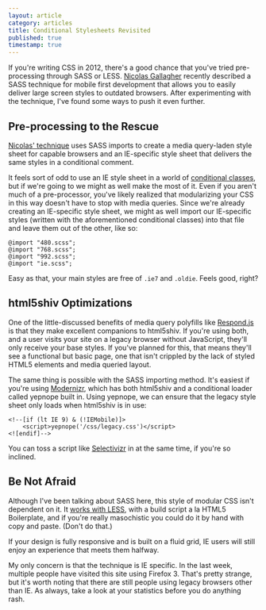 ```yaml
---
layout: article
category: articles
title: Conditional Stylesheets Revisited
published: true
timestamp: true
---
```

If you're writing CSS in 2012, there's a good chance that you've tried pre-processing through SASS or LESS. [Nicolas Gallagher](http://nicolasgallagher.com/) recently described a SASS technique for mobile first development that allows you to easily deliver large screen styles to outdated browsers. After experimenting with the technique, I've found some ways to push it even further.

## Pre-processing to the Rescue

[Nicolas' technique](http://nicolasgallagher.com/mobile-first-css-sass-and-ie/) uses SASS imports to create a media query-laden style sheet for capable browsers and an IE-specific style sheet that delivers the same styles in a conditional comment.

It feels sort of odd to use an IE style sheet in a world of [conditional classes](http://paulirish.com/2008/conditional-stylesheets-vs-css-hacks-answer-neither/), but if we're going to we might as well make the most of it. Even if you aren't much of a pre-processor, you've likely realized that modularizing your CSS in this way doesn't have to stop with media queries. Since we're already creating an IE-specific style sheet, we might as well import our IE-specific styles (written with the aforementioned conditional classes) into that file and leave them out of the other, like so:

	@import "480.scss";
	@import "768.scss";
	@import "992.scss";
	@import "ie.scss";

Easy as that, your main styles are free of <code>.ie7</code> and <code>.oldie</code>. Feels good, right?

## html5shiv Optimizations

One of the little-discussed benefits of media query polyfills like [Respond.js](https://github.com/scottjehl/Respond) is that they make excellent companions to html5shiv. If you're using both, and a user visits your site on a legacy browser without JavaScript, they'll only receive your base styles. If you've planned for this, that means they'll see a functional but basic page, one that isn't crippled by the lack of styled HTML5 elements and media queried layout.

The same thing is possible with the SASS importing method. It's easiest if you're using [Modernizr](https://github.com/Modernizr/Modernizr), which has both html5shiv and a conditional loader called yepnope built in. Using yepnope, we can ensure that the legacy style sheet only loads when html5shiv is in use:

	<!--[if (lt IE 9) & (!IEMobile)]>
		<script>yepnope('/css/legacy.css')</script>
	<![endif]-->

You can toss a script like [Selectivizr](https://github.com/keithclark/selectivizr) in at the same time, if you're so inclined.

## Be Not Afraid

Although I've been talking about SASS here, this style of modular CSS isn't dependent on it. It [works with LESS](https://gist.github.com/1407227), with a build script a la HTML5 Boilerplate, and if you're really masochistic you could do it by hand with copy and paste. (Don't do that.)

If your design is fully responsive and is built on a fluid grid, IE users will still enjoy an experience that meets them halfway.

My only concern is that the technique is IE specific. In the last week, multiple people have visited this site using Firefox 3. That's pretty strange, but it's worth noting that there are still people using legacy browsers other than IE. As always, take a look at your statistics before you do anything rash.